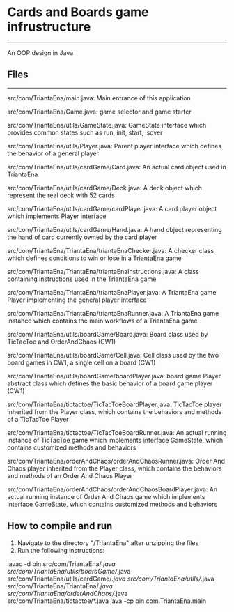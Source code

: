 # Cards and Boards game infrustructure
---------------------------------------------------------------------------
An OOP design in Java

## Files
---------------------------------------------------------------------------
<A brief description of each file and what it does>

src/com/TriantaEna/main.java: Main entrance of this application

src/com/TriantaEna/Game.java: game selector and game starter

src/com/TriantaEna/utils/GameState.java: GameState interface which provides common states such as run, init, start, isover

src/com/TriantaEna/utils/Player.java: Parent player interface which defines the behavior of a general player

src/com/TriantaEna/utils/cardGame/Card.java: An actual card object used in TriantaEna

src/com/TriantaEna/utils/cardGame/Deck.java: A deck object which represent the real deck with 52 cards

src/com/TriantaEna/utils/cardGame/cardPlayer.java: A card player object which implements Player interface

src/com/TriantaEna/utils/cardGame/Hand.java: A hand object representing the hand of card currently owned by the card player

src/com/TriantaEna/TriantaEna/triantaEnaChecker.java: A checker class which defines conditions to win or lose in a TriantaEna game

src/com/TriantaEna/TriantaEna/triantaEnaInstructions.java: A class containing instructions used in the TriantaEna game

src/com/TriantaEna/TriantaEna/triantaEnaPlayer.java: A TriantaEna game Player implementing the general player interface

src/com/TriantaEna/TriantaEna/triantaEnaRunner.java: A TriantaEna game instance which contains the main workflows of a TriantaEna game

src/com/TriantaEna/utils/boardGame/Board.java: Board class used by TicTacToe and OrderAndChaos (CW1)

src/com/TriantaEna/utils/boardGame/Cell.java: Cell class used by the two board games in CW1, a single cell on a board (CW1)

src/com/TriantaEna/utils/boardGame/boardPlayer.java: board game Player abstract class which defines the basic behavior of a board game player (CW1)

src/com/TriantaEna/tictactoe/TicTacToeBoardPlayer.java: TicTacToe player inherited from the Player class, which contains
the behaviors and methods of a TicTacToe Player

src/com/TriantaEna/tictactoe/TicTacToeBoardRunner.java: An actual running instance of TicTacToe game which implements
interface GameState, which contains customized methods and behaviors 

src/com/TriantaEna/orderAndChaos/orderAndChaosRunner.java: Order And Chaos player inherited from the Player class,
which contains the behaviors and methods of an Order And Chaos Player 

src/com/TriantaEna/orderAndChaos/orderAndChaosBoardPlayer.java: An actual running instance of Order And Chaos game which
implements interface GameState, which contains customized methods and behaviors 

## How to compile and run
1. Navigate to the directory "/TriantaEna" after unzipping the files
2. Run the following instructions:

javac -d bin src/com/TriantaEna/*.java src/com/TriantaEna/utils/boardGame/*.java src/com/TriantaEna/utils/cardGame/*.java src/com/TriantaEna/utils/*.java src/com/TriantaEna/TriantaEna/*.java src/com/TriantaEna/orderAndChaos/*.java src/com/TriantaEna/tictactoe/*.java
java -cp bin com.TriantaEna.main
